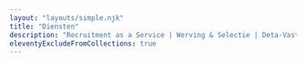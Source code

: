 ```yaml
---
layout: "layouts/simple.njk"
title: "Diensten"
description: "Recruitment as a Service | Werving & Selectie | Deta-Vast"
eleventyExcludeFromCollections: true
---
```



    
